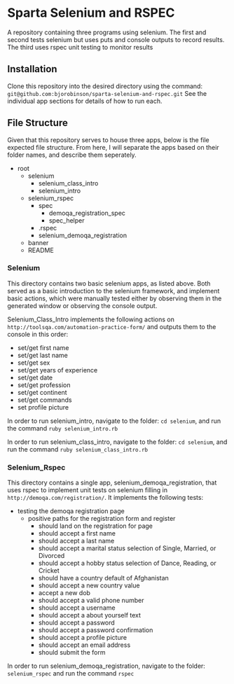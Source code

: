 # Sparta Selenium and RSPEC
A repository containing three programs using selenium. The first and second tests selenium but uses puts and console outputs to record results. The third uses rspec unit testing to monitor results

## Installation
Clone this repository into the desired directory using the command: `git@github.com:bjorobinson/sparta-selenium-and-rspec.git`
See the individual app sections for details of how to run each.


## File Structure
Given that this repository serves to house three apps, below is the file expected file structure. From here, I will separate the apps based on their folder names, and describe them seperately.

* root
  * selenium
    * selenium_class_intro
    * selenium_intro
  * selenium_rspec
    * spec
      * demoqa_registration_spec
      * spec_helper
    * .rspec
    * selenium_demoqa_registration
  * banner
  * README

### Selenium
This directory contains two basic selenium apps, as listed above. Both served as a basic introduction to the selenium framework, and implement basic actions, which were manually tested either by observing them in the generated window or observing the console output.

Selenium_Class_Intro implements the following actions on `http://toolsqa.com/automation-practice-form/` and outputs them to the console in this order:
* set/get first name
* set/get last name
* set/get sex
* set/get years of experience
* set/get date
* set/get profession
* set/get continent
* set/get commands
* set profile picture

In order to run selenium_intro, navigate to the folder:
`cd selenium`, and run the command `ruby selenium_intro.rb`

In order to run selenium_class_intro, navigate to the folder: `cd selenium`, and run the command `ruby selenium_class_intro.rb`

### Selenium_Rspec
This directory contains a single app, selenium_demoqa_registration, that uses rspec to implement unit tests on selenium filling in `http://demoqa.com/registration/`. It implements the following tests:

* testing the demoqa registration page
  * positive paths for the registration form and register
    * should land on the registration for page
    * should accept a first name
    * should accept a last name
    * should accept a marital status selection of Single, Married, or Divorced
    * should accept a hobby status selection of Dance, Reading, or Cricket
    * should have a country default of Afghanistan
    * should accept a new country value
    * accept a new dob
    * should accept a valid phone number
    * should accept a username
    * should accept a about yourself text
    * should accept a password
    * should accept a password confirmation
    * should accept a profile picture
    * should accept an email address
    * should submit the form

In order to run selenium_demoqa_registration, navigate to the folder: `selenium_rspec` and run the command `rspec`
